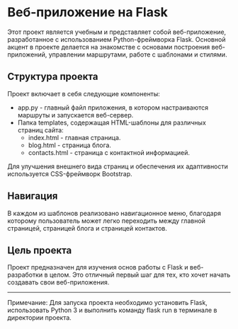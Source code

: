 # Веб-приложение на Flask

Этот проект является учебным и представляет собой веб-приложение, разработанное с использованием Python-фреймворка Flask. Основной акцент в проекте делается на знакомстве с основами построения веб-приложений, управлении маршрутами, работе с шаблонами и стилями.

## Структура проекта

Проект включает в себя следующие компоненты:
- app.py - главный файл приложения, в котором настраиваются маршруты и запускается веб-сервер.
- Папка templates, содержащая HTML-шаблоны для различных страниц сайта:
  - index.html - главная страница.
  - blog.html - страница блога.
  - contacts.html - страница с контактной информацией.

Для улучшения внешнего вида страниц и обеспечения их адаптивности используется CSS-фреймворк Bootstrap.

## Навигация

В каждом из шаблонов реализовано навигационное меню, благодаря которому пользователь может легко переходить между главной страницей, страницей блога и страницей контактов.

## Цель проекта

Проект предназначен для изучения основ работы с Flask и веб-разработки в целом. Это отличный первый шаг для тех, кто хочет начать создавать свои веб-приложения.

---
Примечание: Для запуска проекта необходимо установить Flask, использовать Python 3 и выполнить команду flask run в терминале в директории проекта.
